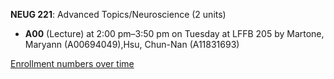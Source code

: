 **NEUG 221**: Advanced Topics/Neuroscience (2 units)

- **A00** (Lecture) at 2:00 pm–3:50 pm on Tuesday at LFFB 205 by Martone, Maryann (A00694049),Hsu, Chun-Nan (A11831693)

[Enrollment numbers over time](./NEUG221.tsv)
